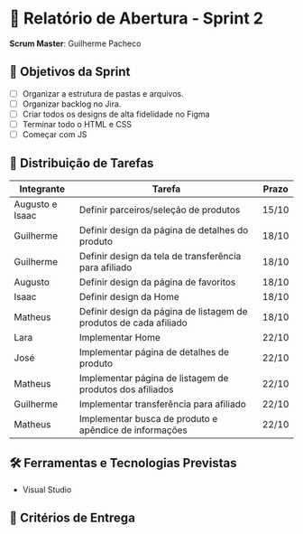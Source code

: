 # 🏁 Relatório de Abertura - Sprint 2

**Scrum Master**: Guilherme Pacheco

## 🎯 Objetivos da Sprint
- [ ] Organizar a estrutura de pastas e arquivos.
- [ ] Organizar backlog no Jira.
- [ ] Criar todos os designs de alta fidelidade no Figma
- [ ] Terminar todo o HTML e CSS
- [ ] Começar com JS

## 👥 Distribuição de Tarefas
| Integrante | Tarefa | Prazo |
|------------|--------|-------|
| Augusto e Isaac | Definir parceiros/seleção de produtos | 15/10 |
| Guilherme | Definir design da página de detalhes do produto | 18/10 |
| Guilherme | Definir design da tela de transferência para afiliado | 18/10 |
| Augusto | Definir design da página de favoritos | 18/10 |
| Isaac | Definir design da Home | 18/10 |
| Matheus | Definir design da página de listagem de produtos de cada afiliado | 18/10 |
| Lara | Implementar Home | 22/10 |
| José | Implementar página de detalhes de produto | 22/10 |
| Matheus | Implementar página de listagem de produtos dos afiliados | 22/10 |
| Guilherme | Implementar transferência para afiliado | 22/10 |
| Matheus | Implementar busca de produto e apêndice de informações | 22/10 |
## 🛠️ Ferramentas e Tecnologias Previstas
- Visual Studio

## 📌 Critérios de Entrega
